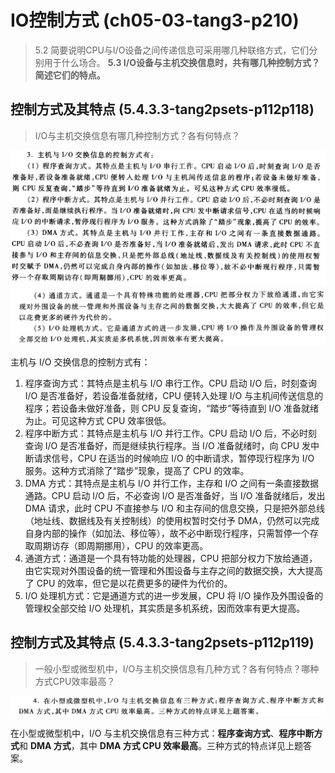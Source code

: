 
# IO控制方式 (ch05-03-tang3-p210)

> 5.2 简要说明CPU与I/O设备之间传递信息可采用哪几种联络方式，它们分别用于什么场合。
> **5.3 I/O设备与主机交换信息时，共有哪几种控制方式？简述它们的特点。**

##  控制方式及其特点 (5.4.3.3-tang2psets-p112p118)

> I/O与主机交换信息有哪几种控制方式？各有何特点？

![](assets/5.4.3.3-tang2psets-p112p118-1.png)
![](assets/5.4.3.3-tang2psets-p112p118-2.png)

主机与 I/O 交换信息的控制方式有：

1. 程序查询方式：其特点是主机与 I/O 串行工作。CPU 启动 I/O 后，时刻查询 I/O 是否准备好，若设备准备就绪，CPU 便转入处理 I/O 与主机间传送信息的程序；若设备未做好准备，则 CPU 反复查询，“踏步”等待直到 I/O 准备就绪为止。可见这种方式 CPU 效率很低。
2. 程序中断方式：其特点是主机与 I/O 并行工作。CPU 启动 I/O 后，不必时刻查询 I/O 是否准备好，而是继续执行程序。当 I/O 准备就绪时，向 CPU 发中断请求信号，CPU 在适当的时候响应 I/O 的中断请求，暂停现行程序为 I/O 服务。这种方式消除了“踏步”现象，提高了 CPU 的效率。
3. DMA 方式：其特点是主机与 I/O 并行工作，主存和 I/O 之间有一条直接数据通路。CPU 启动 I/O 后，不必查询 I/O 是否准备好，当 I/O 准备就绪后，发出 DMA 请求，此时 CPU 不直接参与 I/O 和主存间的信息交换，只是把外部总线（地址线、数据线及有关控制线）的使用权暂时交付予 DMA，仍然可以完成自身内部的操作（如加法、移位等），故不必中断现行程序，只需暂停一个存取周期访存（即周期挪用），CPU 的效率更高。
4. 通道方式：通道是一个具有特功能的处理器，CPU 把部分权力下放给通道，由它实现对外围设备的统一管理和外围设备与主存之间的数据交换，大大提高了 CPU 的效率，但它是以花费更多的硬件为代价的。
5. I/O 处理机方式：它是通道方式的进一步发展，CPU 将 I/O 操作及外围设备的管理权全部交给 I/O 处理机，其实质是多机系统，因而效率有更大提高。

## 控制方式及其特点 (5.4.3.3-tang2psets-p112p119)

> 一般小型或微型机中，I/O与主机交换信息有几种方式？各有何特点？哪种方式CPU效率最高？

![](assets/5.4.3.3-tang2psets-p112p119.png)

在小型或微型机中，I/O 与主机交换信息有三种方式：**程序查询方式**、**程序中断方式**和 **DMA 方式**，其中 **DMA 方式 CPU 效率最高**。三种方式的特点详见上题答案。